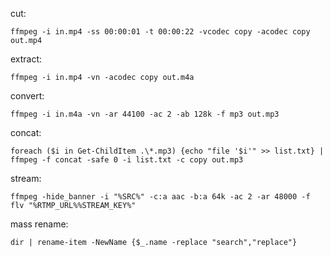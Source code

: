 cut:
```
ffmpeg -i in.mp4 -ss 00:00:01 -t 00:00:22 -vcodec copy -acodec copy out.mp4
```

extract:
```
ffmpeg -i in.mp4 -vn -acodec copy out.m4a
```

convert:
```
ffmpeg -i in.m4a -vn -ar 44100 -ac 2 -ab 128k -f mp3 out.mp3
```

concat:
```
foreach ($i in Get-ChildItem .\*.mp3) {echo "file '$i'" >> list.txt} | ffmpeg -f concat -safe 0 -i list.txt -c copy out.mp3
```

stream:
```
ffmpeg -hide_banner -i "%SRC%" -c:a aac -b:a 64k -ac 2 -ar 48000 -f flv "%RTMP_URL%%STREAM_KEY%"
```

mass rename:
```
dir | rename-item -NewName {$_.name -replace "search","replace"}
```
